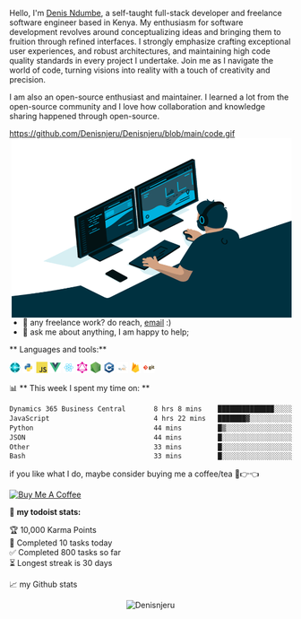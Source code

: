 Hello, I'm [Denis Ndumbe](https://github.com/Denisnjeru/), a self-taught full-stack developer and freelance software engineer based in Kenya. My enthusiasm for software development revolves around conceptualizing ideas and bringing them to fruition through refined interfaces. I strongly emphasize crafting exceptional user experiences, and robust architectures, and maintaining high code quality standards in every project I undertake. Join me as I navigate the world of code, turning visions into reality with a touch of creativity and precision.

I am also an open-source enthusiast and maintainer. I learned a lot from the open-source community and I love how collaboration and knowledge sharing happened through open-source.

https://github.com/Denisnjeru/Denisnjeru/blob/main/code.gif
  <img align="right" alt="GIF" src="https://github.com/Denisnjeru/Denisnjeru/blob/main/code.gif?raw=true" width="500" height="320" />
  
- 💼 any freelance work? do reach, [email](mailto:njerudenis0@gmail.com) :)
- 💬 ask me about anything, I am happy to help;

** Languages and tools:**  

<code><img height="20" src="https://raw.githubusercontent.com/github/explore/52f34f2decdf848bc111166d2f259a85bb405940/topics/bcsamples/bcsamples.png"></code>
<code><img height="20" src="https://raw.githubusercontent.com/github/explore/80688e429a7d4ef2fca1e82350fe8e3517d3494d/topics/python/python.png"></code>
<code><img height="20" src="https://raw.githubusercontent.com/github/explore/80688e429a7d4ef2fca1e82350fe8e3517d3494d/topics/javascript/javascript.png"></code>
<code><img height="20" src="https://raw.githubusercontent.com/github/explore/80688e429a7d4ef2fca1e82350fe8e3517d3494d/topics/vue/vue.png"></code>
<code><img height="20" src="https://raw.githubusercontent.com/github/explore/80688e429a7d4ef2fca1e82350fe8e3517d3494d/topics/react/react.png"></code>
<code><img height="20" src="https://raw.githubusercontent.com/github/explore/5c058a388828bb5fde0bcafd4bc867b5bb3f26f3/topics/graphql/graphql.png"></code>
<code><img height="20" src="https://raw.githubusercontent.com/github/explore/80688e429a7d4ef2fca1e82350fe8e3517d3494d/topics/nodejs/nodejs.png"></code>
<code><img height="20" src="https://raw.githubusercontent.com/github/explore/80688e429a7d4ef2fca1e82350fe8e3517d3494d/topics/cpp/cpp.png"></code>
<code><img height="20" src="https://raw.githubusercontent.com/github/explore/80688e429a7d4ef2fca1e82350fe8e3517d3494d/topics/mysql/mysql.png"></code>
<code><img height="20" src="https://raw.githubusercontent.com/github/explore/80688e429a7d4ef2fca1e82350fe8e3517d3494d/topics/firebase/firebase.png"></code>
<code><img height="20" src="https://raw.githubusercontent.com/github/explore/80688e429a7d4ef2fca1e82350fe8e3517d3494d/topics/git/git.png"></code>

📊 ** This week I spent my time on: **
<!--START_SECTION:waka-->

```txt
Dynamics 365 Business Central       8 hrs 8 mins    ██████████████░░░░░░░░░░░   56.46 %
JavaScript                          4 hrs 22 mins   ███████▓░░░░░░░░░░░░░░░░░   30.30 %
Python                              44 mins         █▒░░░░░░░░░░░░░░░░░░░░░░░   05.09 %
JSON                                44 mins         █░░░░░░░░░░░░░░░░░░░░░░░░   03.91 %
Other                               33 mins         █░░░░░░░░░░░░░░░░░░░░░░░░   03.91 %
Bash                                33 mins         █░░░░░░░░░░░░░░░░░░░░░░░░   03.88 %
```

<!--END_SECTION:waka-->

if you like what I do, maybe consider buying me a coffee/tea 🥺👉👈

<a href="https://www.buymeacoffee.com/denisndumbe" target="_blank"><img src="https://cdn.buymeacoffee.com/buttons/v2/default-red.png" alt="Buy Me A Coffee" width="150" ></a>

🚧 **my todoist stats:**
<!-- TODO-IST:START -->
🏆  10,000 Karma Points           
🌸  Completed 10 tasks today           
✅  Completed 800 tasks so far           
⏳  Longest streak is 30 days
<!-- TODO-IST:END -->


📈 my Github stats

<p align="center"> <img src="https://github-readme-stats.vercel.app/api?username=Denisnjeru&show_icons=true&theme=gotham" alt="Denisnjeru" />

